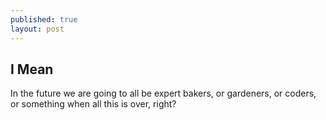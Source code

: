 ```yaml
---
published: true
layout: post
---
```

## I Mean

In the future we are going to all be expert bakers, or gardeners, or coders, or something when all this is over, right?
